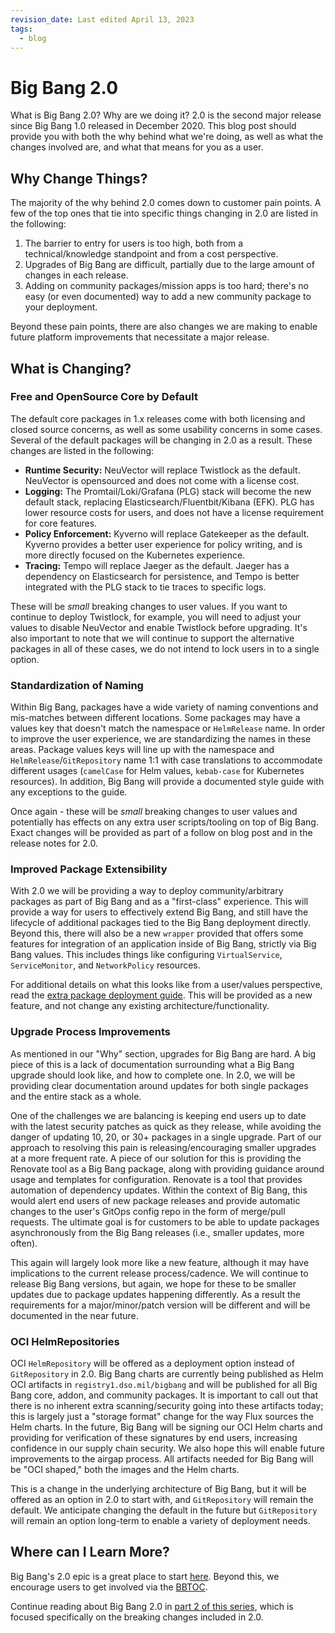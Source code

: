 ```yaml
---
revision_date: Last edited April 13, 2023
tags:
  - blog
---
```


# Big Bang 2.0

What is Big Bang 2.0? Why are we doing it? 2.0 is the second major release since Big Bang 1.0 released in December 2020. This blog post should provide you with both the why behind what we're doing, as well as what the changes involved are, and what that means for you as a user.

## Why Change Things?

The majority of the why behind 2.0 comes down to customer pain points. A few of the top ones that tie into specific things changing in 2.0 are listed in the following:
1. The barrier to entry for users is too high, both from a technical/knowledge standpoint and from a cost perspective.
2. Upgrades of Big Bang are difficult, partially due to the large amount of changes in each release.
3. Adding on community packages/mission apps is too hard; there's no easy (or even documented) way to add a new community package to your deployment.

Beyond these pain points, there are also changes we are making to enable future platform improvements that necessitate a major release.

## What is Changing?

### Free and OpenSource Core by Default

The default core packages in 1.x releases come with both licensing and closed source concerns, as well as some usability concerns in some cases. Several of the default packages will be changing in 2.0 as a result. These changes are listed in the following:
* **Runtime Security:** NeuVector will replace Twistlock as the default. NeuVector is opensourced and does not come with a license cost.
* **Logging:** The Promtail/Loki/Grafana (PLG) stack will become the new default stack, replacing Elasticsearch/Fluentbit/Kibana (EFK). PLG has lower resource costs for users, and does not have a license requirement for core features.
* **Policy Enforcement:** Kyverno will replace Gatekeeper as the default. Kyverno provides a better user experience for policy writing, and is more directly focused on the Kubernetes experience.
* **Tracing:** Tempo will replace Jaeger as the default. Jaeger has a dependency on Elasticsearch for persistence, and Tempo is better integrated with the PLG stack to tie traces to specific logs.

These will be *small* breaking changes to user values. If you want to continue to deploy Twistlock, for example, you will need to adjust your values to disable NeuVector and enable Twistlock before upgrading. It's also important to note that we will continue to support the alternative packages in all of these cases, we do not intend to lock users in to a single option.

### Standardization of Naming

Within Big Bang, packages have a wide variety of naming conventions and mis-matches between different locations. Some packages may have a values key that doesn't match the namespace or `HelmRelease` name. In order to improve the user experience, we are standardizing the names in these areas. Package values keys will line up with the namespace and `HelmRelease`/`GitRepository` name 1:1 with case translations to accommodate different usages (`camelCase` for Helm values, `kebab-case` for Kubernetes resources). In addition, Big Bang will provide a documented style guide with any exceptions to the guide.

Once again - these will be *small* breaking changes to user values and potentially has effects on any extra user scripts/tooling on top of Big Bang. Exact changes will be provided as part of a follow on blog post and in the release notes for 2.0.

### Improved Package Extensibility

With 2.0 we will be providing a way to deploy community/arbitrary packages as part of Big Bang and as a "first-class" experience. This will provide a way for users to effectively extend Big Bang, and still have the lifecycle of additional packages tied to the Big Bang deployment directly. Beyond this, there will also be a new `wrapper` provided that offers some features for integration of an application inside of Big Bang, strictly via Big Bang values. This includes things like configuring `VirtualService`, `ServiceMonitor`, and `NetworkPolicy` resources.

For additional details on what this looks like from a user/values perspective, read the [extra package deployment guide](../docs/guides/deployment-scenarios/extra-package-deployment.md). This will be provided as a new feature, and not change any existing architecture/functionality.

### Upgrade Process Improvements

As mentioned in our "Why" section, upgrades for Big Bang are hard. A big piece of this is a lack of documentation surrounding what a Big Bang upgrade should look like, and how to complete one. In 2.0, we will be providing clear documentation around updates for both single packages and the entire stack as a whole.

One of the challenges we are balancing is keeping end users up to date with the latest security patches as quick as they release, while avoiding the danger of updating 10, 20, or 30+ packages in a single upgrade. Part of our approach to resolving this pain is releasing/encouraging smaller upgrades at a more frequent rate. A piece of our solution for this is providing the Renovate tool as a Big Bang package, along with providing guidance around usage and templates for configuration. Renovate is a tool that provides automation of dependency updates. Within the context of Big Bang, this would alert end users of new package releases and provide automatic changes to the user's GitOps config repo in the form of merge/pull requests. The ultimate goal is for customers to be able to update packages asynchronously from the Big Bang releases (i.e., smaller updates, more often).

This again will largely look more like a new feature, although it may have implications to the current release process/cadence. We will continue to release Big Bang versions, but again, we hope for these to be smaller updates due to package updates happening differently. As a result the requirements for a major/minor/patch version will be different and will be documented in the near future.

### OCI HelmRepositories

OCI `HelmRepository` will be offered as a deployment option instead of `GitRepository` in 2.0. Big Bang charts are currently being published as Helm OCI artifacts in `registry1.dso.mil/bigbang` and will be published for all Big Bang core, addon, and community packages. It is important to call out that there is no inherent extra scanning/security going into these artifacts today; this is largely just a "storage format" change for the way Flux sources the Helm charts. In the future, Big Bang will be signing our OCI Helm charts and providing for verification of these signatures by end users, increasing confidence in our supply chain security. We also hope this will enable future improvements to the airgap process. All artifacts needed for Big Bang will be "OCI shaped," both the images and the Helm charts.

This is a change in the underlying architecture of Big Bang, but it will be offered as an option in 2.0 to start with, and `GitRepository` will remain the default. We anticipate changing the default in the future but `GitRepository` will remain an option long-term to enable a variety of deployment needs.

## Where can I Learn More?

Big Bang's 2.0 epic is a great place to start [here](https://repo1.dso.mil/groups/big-bang/-/epics/217). Beyond this, we encourage users to get involved via the [BBTOC](https://repo1.dso.mil/platform-one/bbtoc).

Continue reading about Big Bang 2.0 in [part 2 of this series](./2-0-breaking-changes.md), which is focused specifically on the breaking changes included in 2.0.
